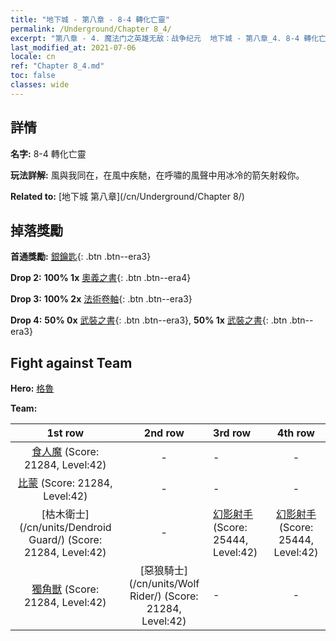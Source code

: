 ```yaml
---
title: "地下城 - 第八章 - 8-4 轉化亡靈"
permalink: /Underground/Chapter 8_4/
excerpt: "第八章 - 4. 魔法门之英雄无敌：战争纪元  地下城 - 第八章_4. 8-4 轉化亡靈"
last_modified_at: 2021-07-06
locale: cn
ref: "Chapter 8_4.md"
toc: false
classes: wide
---
```


## 詳情

 **名字:** 8-4 轉化亡靈

 **玩法詳解:**       風與我同在，在風中疾馳，在呼嘯的風聲中用冰冷的箭矢射殺你。

 **Related to:** [地下城 第八章](/cn/Underground/Chapter 8/)

## 掉落獎勵

 **首通獎勵:** [銀鑰匙](/cn/Items/con_693/){: .btn .btn--era3}

 **Drop 2:** **100% 1x** [奧義之書](/cn/Items/mat_39/){: .btn .btn--era4}

 **Drop 3:** **100% 2x** [法術卷軸](/cn/Items/con_694/){: .btn .btn--era3}

 **Drop 4:** **50% 0x** [武裝之書](/cn/Items/mat_32/){: .btn .btn--era3}, **50% 1x** [武裝之書](/cn/Items/mat_32/){: .btn .btn--era3}


## Fight against Team
 **Hero:** [格魯](/cn/heroes/Gelu/)

 **Team:**


  | 1st row | 2nd row | 3rd row | 4th row |
  |:----:|:----:|:----|:----:|
  | [食人魔](/cn/units/Ogre/) (Score: 21284, Level:42)  | - | - | - |
  | [比蒙](/cn/units/Behemoth/) (Score: 21284, Level:42)  | - | - | - |
  | [枯木衛士](/cn/units/Dendroid Guard/) (Score: 21284, Level:42)  | - | [幻影射手](/cn/units/Sharpshooter/) (Score: 25444, Level:42)  | [幻影射手](/cn/units/Sharpshooter/) (Score: 25444, Level:42)  |
  | [獨角獸](/cn/units/Unicorn/) (Score: 21284, Level:42)  | [惡狼騎士](/cn/units/Wolf Rider/) (Score: 21284, Level:42)  | - | - |


